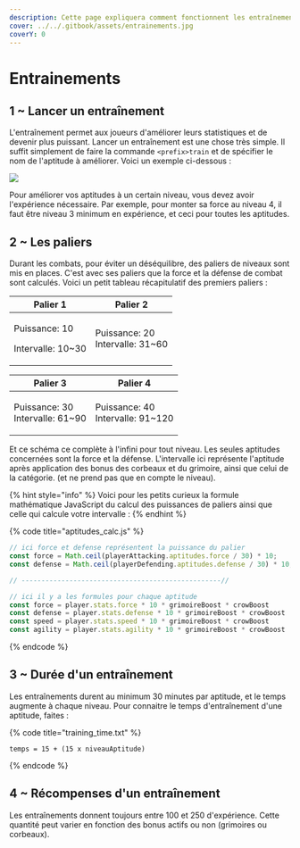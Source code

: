 ```yaml
---
description: Cette page expliquera comment fonctionnent les entraînements
cover: ../../.gitbook/assets/entrainements.jpg
coverY: 0
---
```


# Entrainements

## 1 \~ Lancer un entraînement

L'entraînement permet aux joueurs d'améliorer leurs statistiques et de devenir plus puissant. Lancer un entraînement est une chose très simple. Il suffit simplement de faire la commande `<prefix>train` et de spécifier le nom de l'aptitude à améliorer. Voici un exemple ci-dessous :&#x20;

![](https://cdn.discordapp.com/attachments/958432552044097536/993530945640615956/unknown.png)

Pour améliorer vos aptitudes à un certain niveau, vous devez avoir l'expérience nécessaire. Par exemple, pour monter sa force au niveau 4, il faut être niveau 3 minimum en expérience, et ceci pour toutes les aptitudes.

## 2 \~ Les paliers

Durant les combats, pour éviter un déséquilibre, des paliers de niveaux sont mis en places. C'est avec ses paliers que la force et la défense de combat sont calculés. Voici un petit tableau récapitulatif des premiers paliers :&#x20;

| Palier 1                                     | Palier 2                                  |
| -------------------------------------------- | ----------------------------------------- |
| <p>Puissance: 10</p><p>Intervalle: 10~30</p> | <p>Puissance: 20<br>Intervalle: 31~60</p> |

| Palier 3                                  | Palier 4                                   |
| ----------------------------------------- | ------------------------------------------ |
| <p>Puissance: 30<br>Intervalle: 61~90</p> | <p>Puissance: 40<br>Intervalle: 91~120</p> |

Et ce schéma ce complète à l'infini pour tout niveau. Les seules aptitudes concernées sont la force et la défense. L'intervalle ici représente l'aptitude après application des bonus des corbeaux et du grimoire, ainsi que celui de la catégorie. (et ne prend pas que en compte le niveau).

{% hint style="info" %}
Voici pour les petits curieux la formule mathématique JavaScript du calcul des puissances de paliers ainsi que celle qui calcule votre intervalle :&#x20;
{% endhint %}

{% code title="aptitudes_calc.js" %}
```javascript
// ici force et defense représentent la puissance du palier
const force = Math.ceil(playerAttacking.aptitudes.force / 30) * 10;
const defense = Math.ceil(playerDefending.aptitudes.defense / 30) * 10;

// --------------------------------------------------//

// ici il y a les formules pour chaque aptitude
const force = player.stats.force * 10 * grimoireBoost * crowBoost
const defense = player.stats.defense * 10 * grimoireBoost * crowBoost
const speed = player.stats.speed * 10 * grimoireBoost * crowBoost
const agility = player.stats.agility * 10 * grimoireBoost * crowBoost
```
{% endcode %}

## 3 \~ Durée d'un entraînement

Les entraînements durent au minimum 30 minutes par aptitude, et le temps augmente à chaque niveau. Pour connaitre le temps d'entraînement d'une aptitude, faites :&#x20;

{% code title="training_time.txt" %}
```
temps = 15 + (15 x niveauAptitude)
```
{% endcode %}

## 4 \~ Récompenses d'un entraînement

Les entraînements donnent toujours entre 100 et 250 d'expérience. Cette quantité peut varier en fonction des bonus actifs ou non (grimoires ou corbeaux).
